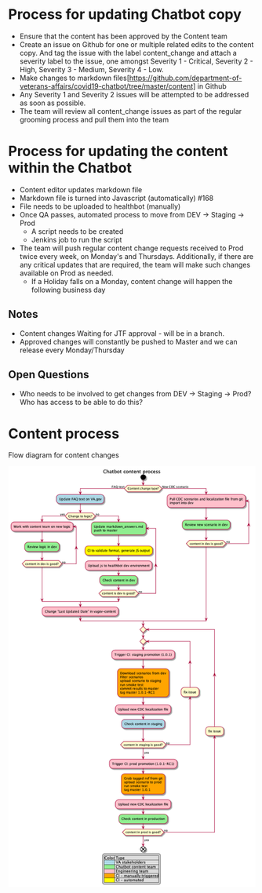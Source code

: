 # Process for updating Chatbot copy 
- Ensure that the content has been approved by the Content team
- Create an issue on Github for one or multiple related edits to the content copy. And tag the issue with the label content_change and attach a severity label to the issue, one amongst Severity 1 - Critical, Severity 2 - High, Severity 3 - Medium, Severity 4 - Low.
- Make changes to markdown files[https://github.com/department-of-veterans-affairs/covid19-chatbot/tree/master/content] in Github
- Any Severity 1 and Severity 2 issues will be attempted to be addressed as soon as possible. 
- The team will review all content_change issues as part of the regular grooming process and pull them into the team 

# Process for updating the content within the Chatbot
- Content editor updates markdown file
- Markdown file is turned into Javascript (automatically) #168
- File needs to be uploaded to healthbot (manually) 
- Once QA passes, automated process to move from DEV →  Staging →  Prod 
  - A script needs to be created 
  - Jenkins job to run the script
- The team will push regular content change requests received to Prod twice every week, on Monday's and Thursdays. Additionally, if there are any critical updates that are required, the team will make such changes available on Prod as needed. 
  - If a Holiday falls on a Monday, content change will happen the following business day
  
## Notes 
- Content changes Waiting for JTF approval - will be in a branch.
- Approved changes will constantly be pushed to Master and we can release every Monday/Thursday
  
## Open Questions 
- Who needs to be involved to get changes from DEV →  Staging →  Prod? Who has access to be able to do this?

# Content process
Flow diagram for content changes

![content-process](content-process.png)
